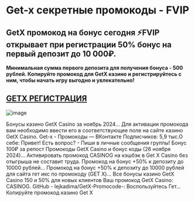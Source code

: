# Get-x секретные промокоды - FVIP

## GetX промокод на бонус сегодня ⚡️FVIP открывает при регистрации 50% бонус на первый депозит до 10 000₽. 

**Минимальная сумма первого депозита для получения бонуса - 500 рублей. Копируйте промокод для GetX казино и регистрируйтесь с ним, чтобы начать игру выгодно и увлекательно!** 

## [GETX РЕГИСТРАЦИЯ](https://linkcasino.ru/get-x)

![image](https://github.com/user-attachments/assets/b0b4589d-dbb8-49c9-a760-91099b982afa)


Бонусы казино GetX Casino за ноябрь 2024...
Для активации промокода вам необходимо ввести его в соответствующее поле на сайте казино GetX Casino.
Get-x - Промокоды — ВКонтакте
Подписчиков: 5,9 тыс.О себе: Привет! Есть вопрос? - Пиши в личные сообщения группы! Бонус 100₽ за репост 
Промокоды GetX Casino и бонус коды (26 ноября 2024)...
Активировать промокод CASINOG на кэшбэк в Get X Casino без отыгрыша не составит труда.
Промокод на бонус +50% к депозиту до 10000 рублей...
Промокод на бонус +50% к депозиту до 10000 рублей для сайта гет икс по промокоду (GET X)...
Все бонусы казино GetX Casino
150 и 50% для новых клиентов Ваш промокод GetX Casino: CASINOG.
GitHub - lejkadima/GetX-Promocode-: Воспользуйтесь Гет...
Копируйте промокод казино Get X
